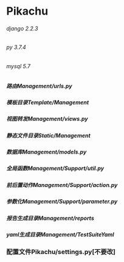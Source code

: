 # Pikachu

###### django 2.2.3
###### py 3.7.4
###### mysql 5.7


##### 路由Management/urls.py
##### 模板目录Template/Management
##### 视图转发Management/views.py
##### 静态文件目录Static/Management
##### 数据库Management/models.py
##### 全局函数Management/Support/util.py
##### 前后置动作Management/Support/action.py
##### 参数化Management/Support/parameter.py
##### 报告生成目录Management/reports
##### yaml生成目录Management/TestSuiteYaml

### 配置文件Pikachu/settings.py[不要改]
